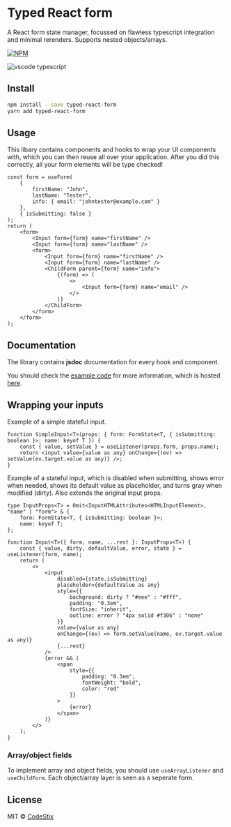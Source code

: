# Typed React form

A React form state manager, focussed on flawless typescript integration and minimal rerenders. Supports nested objects/arrays.

[![NPM](https://img.shields.io/npm/v/typed-react-form.svg)](https://www.npmjs.com/package/typed-react-form)

![vscode typescript](https://github.com/CodeStix/typed-react-form/raw/master/example/public/thumb.png)

## Install

```bash
npm install --save typed-react-form
yarn add typed-react-form
```

## Usage

This libary contains components and hooks to wrap your UI components with, which you can then reuse all over your application. After you did this correctly, all your form elements will be type checked!


```tsx
const form = useForm(
    {
        firstName: "John",
        lastName: "Tester",
        info: { email: "johntester@example.com" }
    },
    { isSubmitting: false }
);
return (
    <form>
        <Input form={form} name="firstName" />
        <Input form={form} name="lastName" />
        <form>
            <Input form={form} name="firstName" />
            <Input form={form} name="lastName" />
            <ChildForm parent={form} name="info">
                {(form) => (
                    <>
                        <Input form={form} name="email" />
                    </>
                )}
            </ChildForm>
        </form>
    </form>
);
```

## Documentation

The library contains **jsdoc** documentation for every hook and component. 

You should check the [example code](https://github.com/CodeStix/typed-react-form/tree/master/example) for more information, which is hosted [here](https://codestix.github.io/typed-react-form/).

## Wrapping your inputs

Example of a simple stateful input.

```tsx
function SimpleInput<T>(props: { form: FormState<T, { isSubmitting: boolean }>; name: keyof T }) {
    const { value, setValue } = useListener(props.form, props.name);
    return <input value={value as any} onChange={(ev) => setValue(ev.target.value as any)} />;
}
```

Example of a stateful input, which is disabled when submitting, shows error when needed, shows its default value as placeholder, and turns gray when modified (dirty). Also extends the original input props.

```tsx
type InputProps<T> = Omit<InputHTMLAttributes<HTMLInputElement>, "name" | "form"> & {
    form: FormState<T, { isSubmitting: boolean }>;
    name: keyof T;
};

function Input<T>({ form, name, ...rest }: InputProps<T>) {
    const { value, dirty, defaultValue, error, state } = useListener(form, name);
    return (
        <>
            <input
                disabled={state.isSubmitting}
                placeholder={defaultValue as any}
                style={{
                    background: dirty ? "#eee" : "#fff",
                    padding: "0.3em",
                    fontSize: "inherit",
                    outline: error ? "4px solid #f306" : "none"
                }}
                value={value as any}
                onChange={(ev) => form.setValue(name, ev.target.value as any)}
                {...rest}
            />
            {error && (
                <span
                    style={{
                        padding: "0.3em",
                        fontWeight: "bold",
                        color: "red"
                    }}
                >
                    {error}
                </span>
            )}
        </>
    );
}
```

### Array/object fields

To implement array and object fields, you should use `useArrayListener` and `useChildForm`. Each object/array layer is seen as a seperate form.

## License

MIT © [CodeStix](https://github.com/CodeStix)
